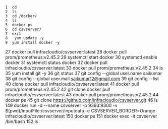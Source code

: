     1  cd
    2  ls
    3  cd /docker/
    4  ls
    5  docker ps
    6  cd csvserver/
    7  exit
    8   yum update -y
    9  yum install docker -y
   27  docker pull infracloudio/csvserver:latest
   28  docker pull prom/prometheus:v2.45.2
   29  systemctl start docker
   30  systemctl enable docker
   31  systemctl status docker
   32  docker pull infracloudio/csvserver:latest
   33  docker pull prom/prometheus:v2.45.2
   34  ls
   35  yum install git -y
   36  git status
   37  git config --global user.name saikumar
   38  git config --global user.mail saikumar12@gmail.com
   39  git config --list
   40  clone docker pull infracloudio/csvserver:latest
   41  docker pull prom/prometheus:v2.45.2
   42  git clone docker pull infracloudio/csvserver:latest
   43  docker pull prom/prometheus:v2.45.2
   44  docker ps
   45  git clone https://github.com/infracloudio/csvserver.git
   46  ls
  149  docker run -d --name csvserver -p 9393:9300 -v $(pwd)/inputFile:/csvserver/inputdata -e CSVSERVER_BORDER=Orange infracloudio/csvserver:latest
  150  docker ps
  151  docker exec -it csvserver /bin/bash
  152  ls


